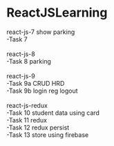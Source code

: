 # ReactJSLearning

react-js-7 show parking<br />
-Task 7 <br />
<br />
react-js-8 <br />
-Task 8 parking<br />
<br />
react-js-9 <br />
-Task 9a CRUD HRD<br />
-Task 9b login reg logout<br />
<br />
react-js-redux <br />
-Task 10 student data using card <br /> 
-Task 11 redux <br />
-Task 12 redux persist<br />
-Task 13 store using firebase<br />
